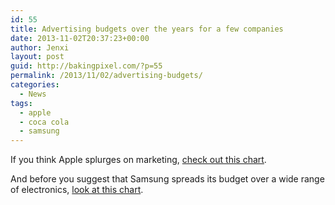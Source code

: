 ```yaml
---
id: 55
title: Advertising budgets over the years for a few companies
date: 2013-11-02T20:37:23+00:00
author: Jenxi
layout: post
guid: http://bakingpixel.com/?p=55
permalink: /2013/11/02/advertising-budgets/
categories:
  - News
tags:
  - apple
  - coca cola
  - samsung
---
```

If you think Apple splurges on marketing, [check out this chart](https://twitter.com/asymco/status/396253597551570944/photo/1).

And before you suggest that Samsung spreads its budget over a wide range of electronics, [look at this chart](https://twitter.com/asymco/status/396614540580126720/photo/1).